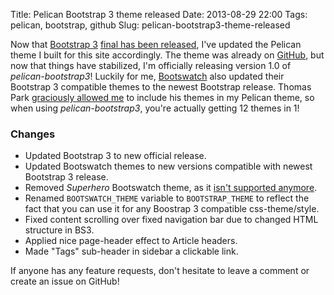 Title: Pelican Bootstrap 3 theme released
Date: 2013-08-29 22:00
Tags: pelican, bootstrap, github
Slug: pelican-bootstrap3-theme-released

Now that [Bootstrap 3](http://getbootstrap.com/) [final has been released](http://blog.getbootstrap.com/2013/08/19/bootstrap-3-released/), I've updated the Pelican theme I built for this site accordingly. The theme was already on [GitHub](https://github.com/DandyDev/pelican-bootstrap3), but now that things have stabilized, I'm officially releasing version 1.0 of _pelican-bootstrap3_! Luckily for me, [Bootswatch](http://bootswatch.com/) also updated their Bootstrap 3 compatible themes to the newest Bootstrap release. Thomas Park [graciously allowed me](https://github.com/thomaspark/bootswatch/issues/128) to include his themes in my Pelican theme, so when using _pelican-bootstrap3_, you're actually getting 12 themes in 1!

### Changes

* Updated Bootstrap 3 to new official release.
* Updated Bootswatch themes to new versions compatible with newest Bootstrap 3 release.
* Removed _Superhero_ Bootswatch theme, as it [isn't supported anymore](https://github.com/thomaspark/bootswatch/issues/132).
* Renamed `BOOTSWATCH_THEME` variable to `BOOTSTRAP_THEME` to reflect the fact that you can use it for any Boostrap 3 compatible css-theme/style.
* Fixed content scrolling over fixed navigation bar due to changed HTML structure in BS3.
* Applied nice page-header effect to Article headers.
* Made "Tags" sub-header in sidebar a clickable link.

If anyone has any feature requests, don't hesitate to leave a comment or create an issue on GitHub!




